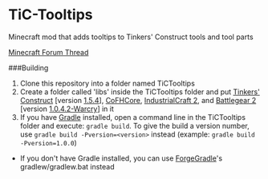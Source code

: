 TiC-Tooltips
============

Minecraft mod that adds tooltips to Tinkers' Construct tools and tool parts

[Minecraft Forum Thread](http://www.minecraftforum.net/topic/2509840-)

###Building

1. Clone this repository into a folder named TiCTooltips
2. Create a folder called 'libs' inside the TiCTooltips folder and put [Tinkers' Construct](http://www.minecraftforum.net/topic/1659892-164tinkers-construct/) [version [1.5.4](http://minecraft.curseforge.com/mc-mods/tinkers-construct/files/22-tconstruct-1-5-4/)], [CoFHCore](http://teamcofh.com/index.php?page=downloads), [IndustrialCraft 2](http://ic2api.player.to:8080/job/IC2_experimental/), and [Battlegear 2](https://github.com/Mine-and-blade-admin/Battlegear2/releases) [version [1.0.4.2-Warcry](http://minecraft.curseforge.com/mc-mods/mb-battlegear-2/files/27-mine-blade-battlegear-2-warcry-1-0-4-2/)] in it
3. If you have [Gradle](http://www.gradle.org/) installed, open a command line in the TiCTooltips folder and execute: ```gradle build```. To give the build a version number, use ```gradle build -Pversion=<version>``` instead (example: ```gradle build -Pversion=1.0.0```)
 * If you don't have Gradle installed, you can use [ForgeGradle](http://www.minecraftforge.net/forum/index.php?topic=14048.0)'s gradlew/gradlew.bat instead